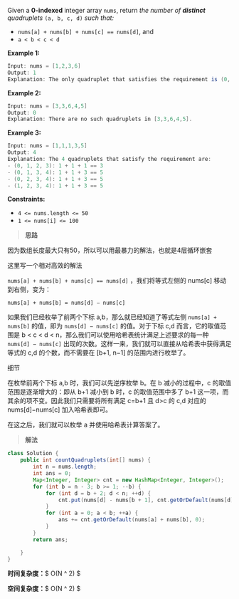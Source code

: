 Given a **0-indexed** integer array `nums`, return *the number of **distinct** quadruplets* `(a, b, c, d)` *such that:*

- `nums[a] + nums[b] + nums[c] == nums[d]`, and
- `a < b < c < d`

 

**Example 1:**

```java
Input: nums = [1,2,3,6]
Output: 1
Explanation: The only quadruplet that satisfies the requirement is (0, 1, 2, 3) because 1 + 2 + 3 == 6.
```

**Example 2:**

```java
Input: nums = [3,3,6,4,5]
Output: 0
Explanation: There are no such quadruplets in [3,3,6,4,5].
```

**Example 3:**

```java
Input: nums = [1,1,1,3,5]
Output: 4
Explanation: The 4 quadruplets that satisfy the requirement are:
- (0, 1, 2, 3): 1 + 1 + 1 == 3
- (0, 1, 3, 4): 1 + 1 + 3 == 5
- (0, 2, 3, 4): 1 + 1 + 3 == 5
- (1, 2, 3, 4): 1 + 1 + 3 == 5
```

 

**Constraints:**

- `4 <= nums.length <= 50`
- `1 <= nums[i] <= 100`



> **思路**

因为数组长度最大只有50，所以可以用最暴力的解法，也就是4层循环嵌套

这里写一个相对高效的解法

`nums[a] + nums[b] + nums[c] == nums[d]` ，我们将等式左侧的 nums[c] 移动到右侧，变为：

`nums[a] + nums[b] = nums[d] − nums[c]`

如果我们已经枚举了前两个下标 a,b，那么就已经知道了等式左侧 `nums[a] + nums[b]` 的值，即为 `nums[d] − nums[c]` 的值。对于下标 c,d 而言，它的取值范围是 b < c < d < n，那么我们可以使用哈希表统计满足上述要求的每一种 `nums[d] − nums[c]` 出现的次数。这样一来，我们就可以直接从哈希表中获得满足等式的 c,d 的个数，而不需要在 [b+1, n−1] 的范围内进行枚举了。

细节

在枚举前两个下标 a,b 时，我们可以先逆序枚举 b。在 b 减小的过程中，c 的取值范围是逐渐增大的：即从 b+1 减小到 b 时，c 的取值范围中多了 b+1 这一项，而其余的项不变。因此我们只需要将所有满足 c=b+1 且 d>c 的 c,d 对应的 nums[d]−nums[c] 加入哈希表即可。

在这之后，我们就可以枚举 a 并使用哈希表计算答案了。



> **解法**

```java
class Solution {
    public int countQuadruplets(int[] nums) {
        int n = nums.length;
        int ans = 0;
        Map<Integer, Integer> cnt = new HashMap<Integer, Integer>();
        for (int b = n - 3; b >= 1; --b) {
            for (int d = b + 2; d < n; ++d) {
                cnt.put(nums[d] - nums[b + 1], cnt.getOrDefault(nums[d] - nums[b + 1], 0) + 1);
            }
            for (int a = 0; a < b; ++a) {
                ans += cnt.getOrDefault(nums[a] + nums[b], 0);
            }
        }
        return ans;

    }
}
```

**时间复杂度：**$ O(N ^ 2) $

**空间复杂度：**$ O(N ^ 2) $
